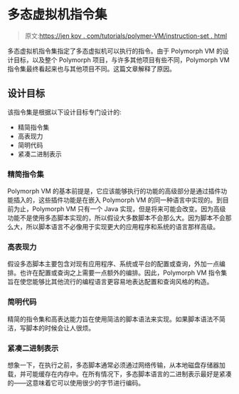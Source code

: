 # 多态虚拟机指令集

> 原文:[https://jen kov . com/tutorials/polymer-VM/instruction-set . html](https://jenkov.com/tutorials/polymorph-vm/instruction-set.html)

多态虚拟机指令集指定了多态虚拟机可以执行的指令。由于 Polymorph VM 的设计目标，以及整个 Polymorph 项目，与许多其他项目有些不同，Polymorph VM 指令集最终看起来也与其他项目不同。这篇文章解释了原因。

## 设计目标

该指令集是根据以下设计目标专门设计的:

*   精简指令集
*   高表现力
*   简明代码
*   紧凑二进制表示

### 精简指令集

Polymorph VM 的基本前提是，它应该能够执行的功能的高级部分是通过插件功能插入的，这些插件功能是在嵌入 Polymorph VM 的同一种语言中实现的。到目前为止，Polymorph VM 只有一个 Java 实现，但是将来可能会改变。因为高级功能不是使用多态脚本实现的，所以假设大多数脚本不会那么大。因为脚本不会那么大，所以脚本语言不必像用于实现更大的应用程序和系统的语言那样高级。

### 高表现力

假设多态脚本主要包含对现有应用程序、系统或平台的配置或查询，外加一点编排。也许在配置或查询之上需要一点额外的编排。因此，Polymorph VM 指令集旨在使您能够比其他流行的编程语言更容易地表达配置和查询风格的构造。

### 简明代码

精简的指令集和高表达能力旨在使用简洁的脚本语法来实现。如果脚本语法不简洁，写脚本的时候会让人很烦。

### 紧凑二进制表示

想象一下，在执行之前，多态脚本通常必须通过网络传输，从本地磁盘存储器加载，并可能缓存在内存中。在所有情况下，多态脚本语言的二进制表示最好是紧凑的——这意味着它可以使用很少的字节进行编码。